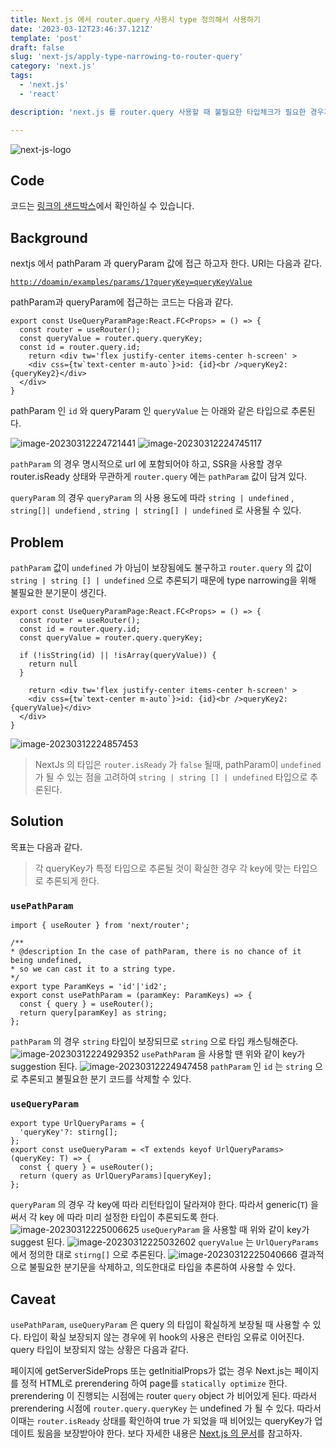```yaml
---
title: Next.js 에서 router.query 사용시 type 정의해서 사용하기
date: '2023-03-12T23:46:37.121Z'
template: 'post'
draft: false
slug: 'next-js/apply-type-narrowing-to-router-query'
category: 'next.js'
tags:
  - 'next.js'
  - 'react'

description: 'next.js 를 router.query 사용할 때 불필요한 타입체크가 필요한 경우가 많다. 이때 불필요한 타입 체크 구문을 쓰지 않고 편하게 queryParam과 pathParam을 이용하는 법에 대해 알아본다.'

---
```


![next-js-logo](https://imgur.com/kQii7ow.png)

##  Code

코드는 [링크의 샌드박스](https://codesandbox.io/p/github/p-iknow/next-boilerplate/main?file=%2Fpages%2Fexamples%2Fparams%2F%5Bid%5D%2Fbefore.tsx&selection=%5B%7B%22endColumn%22%3A28%2C%22endLineNumber%22%3A5%2C%22startColumn%22%3A28%2C%22startLineNumber%22%3A5%7D%5D&workspace=%257B%2522activeFileId%2522%253A%2522clf5gq3hy000dg3gnhumxcon6%2522%252C%2522openFiles%2522%253A%255B%2522%252FREADME.md%2522%252C%2522%252Fpages%252Fexamples%252Fparams%252F%255Bid%255D%252Fafter.tsx%2522%252C%2522%252Fpages%252Fexamples%252Fparams%252F%255Bid%255D%252Fbefore.tsx%2522%252C%2522%252Fpages%252F_app.tsx%2522%252C%2522%252Fpages%252F_document.tsx%2522%255D%252C%2522sidebarPanel%2522%253A%2522GIT%2522%252C%2522gitSidebarPanel%2522%253A%2522COMMIT%2522%252C%2522spaces%2522%253A%257B%2522clf5gq6vo000x3b6iea58z4d0%2522%253A%257B%2522key%2522%253A%2522clf5gq6vo000x3b6iea58z4d0%2522%252C%2522name%2522%253A%2522Preview%2520-%25203000%2522%252C%2522devtools%2522%253A%255B%257B%2522type%2522%253A%2522UNASSIGNED_PORT%2522%252C%2522port%2522%253A3000%252C%2522url%2522%253A%2522xskp61-3000.csb.app%2522%252C%2522key%2522%253A%2522clf5gtkh6006p3b6iksluz5fz%2522%252C%2522isMinimized%2522%253Afalse%257D%255D%257D%252C%2522clf5guzd400fg3b6ippb6o06q%2522%253A%257B%2522key%2522%253A%2522clf5guzd400fg3b6ippb6o06q%2522%252C%2522devtools%2522%253A%255B%255D%252C%2522name%2522%253A%2522Preview%2520-%25203000%2522%257D%257D%252C%2522currentSpace%2522%253A%2522clf5guzd400fg3b6ippb6o06q%2522%252C%2522spacesOrder%2522%253A%255B%2522clf5gq6vo000x3b6iea58z4d0%2522%252C%2522clf5guzd400fg3b6ippb6o06q%2522%255D%252C%2522hideCodeEditor%2522%253Atrue%257D)에서 확인하실 수 있습니다.

## Background

nextjs 에서 pathParam 과 queryParam 값에 접근 하고자 한다. URI는 다음과 같다.

[`http://doamin/examples/params/1?queryKey=queryKeyValue`](http://localhost:3000/examples/params/1?queryKey=queryKeyValue)

pathParam과 queryParam에 접근하는 코드는 다음과 같다.

```tsx
export const UseQueryParamPage:React.FC<Props> = () => {
  const router = useRouter();
  const queryValue = router.query.queryKey;
  const id = router.query.id;
	return <div tw='flex justify-center items-center h-screen' >
    <div css={tw`text-center m-auto`}>id: {id}<br />queryKey2: {queryKey2}</div>
  </div>
}
```

pathParam 인 `id` 와 queryParam 인 `queryValue` 는 아래와 같은 타입으로 추론된다.

![image-20230312224721441](https://i.imgur.com/JeNUePT.png)
![image-20230312224745117](https://i.imgur.com/0nc3PKw.png)

`pathParam` 의 경우 명시적으로 url 에 포함되어야 하고, SSR을 사용할 경우 router.isReady 상태와 무관하게 `router.query` 에는 `pathParam` 값이 담겨 있다.

`queryParam` 의  경우 `queryParam` 의 사용 용도에 따라 `string | undefined` ,  `string[]| undefiend` , `string | string[] | undefined`  로 사용될 수 있다.

## Problem

`pathParam` 값이 `undefined` 가 아님이 보장됨에도 불구하고 `router.query` 의 값이 `string | string [] | undefined` 으로 추론되기 때문에 type narrowing을 위해 불필요한 분기문이 생긴다.

```tsx
export const UseQueryParamPage:React.FC<Props> = () => {
  const router = useRouter();
  const id = router.query.id;
  const queryValue = router.query.queryKey;

  if (!isString(id) || !isArray(queryValue)) {
    return null
  }

	return <div tw='flex justify-center items-center h-screen' >
    <div css={tw`text-center m-auto`}>id: {id}<br />queryKey2: {queryValue}</div>
  </div>
}
```

![image-20230312224857453](https://i.imgur.com/Ea1uWkG.png)
> NextJs 의 타입은 `router.isReady` 가 `false` 될때, pathParam이 `undefined` 가 될 수 있는 점을 고려하여 `string | string [] | undefined` 타입으로 추론된다.

## Solution

목표는 다음과 같다.
> 각 queryKey가 특정 타입으로 추론될 것이 확실한 경우 각 key에 맞는 타입으로 추론되게 한다.

### `usePathParam`

```tsx
import { useRouter } from 'next/router';

/**
* @description In the case of pathParam, there is no chance of it being undefined,
* so we can cast it to a string type.
*/
export type ParamKeys = 'id'|'id2';
export const usePathParam = (paramKey: ParamKeys) => {
  const { query } = useRouter();
  return query[paramKey] as string;
};
```
`pathParam` 의 경우 `string` 타입이 보장되므로 `string` 으로 타입 캐스팅해준다.
![image-20230312224929352](https://i.imgur.com/HrFokPZ.png)
`usePathParam` 을 사용할 땐 위와 같이 key가 suggestion 된다.
![image-20230312224947458](https://i.imgur.com/NnpNqke.png)
`pathParam` 인 `id` 는 `string`  으로 추론되고 불필요한 분기 코드를 삭제할 수 있다.

### `useQueryParam`
```tsx
export type UrlQueryParams = {
  'queryKey'?: stirng[];
};
export const useQueryParam = <T extends keyof UrlQueryParams>(queryKey: T) => {
  const { query } = useRouter();
  return (query as UrlQueryParams)[queryKey];
};
```
`queryParam` 의 경우 각 key에 따라 리턴타입이 달라져야 한다. 따라서 generic(`T`) 을 써서 각 key 에 따라 미리 설정한 타입이 추론되도록 한다.
![image-20230312225006625](https://i.imgur.com/bJLj9Px.png)
`useQueryParam` 을 사용할 때 위와 같이 key가 suggest 된다.
![image-20230312225032602](https://i.imgur.com/3tW8Rfk.png)
`queryValue` 는 `UrlQueryParams` 에서 정의한 대로 `stirng[]` 으로 추론된다.
![image-20230312225040666](https://i.imgur.com/l9GlOpa.png)
결과적으로 불필요한 분기문을 삭제하고, 의도한대로 타입을 추론하여 사용할 수 있다.

## Caveat
`usePathParam`, `useQueryParam` 은 query 의 타입이 확실하게 보장될 때 사용할 수 있다. 타입이 확실 보장되지 않는 경우에 위 hook의 사용은 런타임 오류로 이어진다. query 타입이 보장되지 않는 상황은 다음과 같다.

페이지에 getServerSideProps 또는 getInitialProps가 없는 경우 Next.js는 페이지를 정적 HTML로  prerendering 하여 page를 `statically optimize` 한다. prerendering 이 진행되는 시점에는 router `query` object 가 비어있게 된다. 따라서 prerendering 시점에 `router.query.queryKey` 는 undefined 가 될 수 있다. 따라서 이때는 `router.isReady` 상태를 확인하여 true 가 되었을 때 비어있는 queryKey가 업데이트 됬음을 보장받아야 한다. 보다 자세한 내용은 [Next.js 의 문서](https://nextjs.org/docs/advanced-features/automatic-static-optimization#how-it-works)를 참고하자.